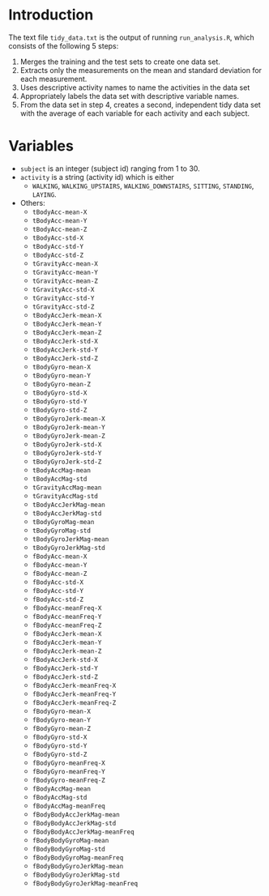 # Introduction
The text file `tidy_data.txt` is the output of running `run_analysis.R`, which consists of the following 5 steps:

1. Merges the training and the test sets to create one data set.
2. Extracts only the measurements on the mean and standard deviation for each measurement.
3. Uses descriptive activity names to name the activities in the data set
4. Appropriately labels the data set with descriptive variable names.
5. From the data set in step 4, creates a second, independent tidy data set with the average of each variable for each activity and each subject.
# Variables
* `subject` is an integer (subject id) ranging from 1 to 30.
* `activity` is a string (activity id) which is either 
   - `WALKING`, `WALKING_UPSTAIRS`, `WALKING_DOWNSTAIRS`, `SITTING`, `STANDING`, `LAYING`.
* Others:
   - `tBodyAcc-mean-X`
   - `tBodyAcc-mean-Y`
   - `tBodyAcc-mean-Z`
   - `tBodyAcc-std-X`
   - `tBodyAcc-std-Y`
   - `tBodyAcc-std-Z`
   - `tGravityAcc-mean-X`           
   - `tGravityAcc-mean-Y`          
   - `tGravityAcc-mean-Z`           
   - `tGravityAcc-std-X`  
   - `tGravityAcc-std-Y`
   - `tGravityAcc-std-Z`           
   - `tBodyAccJerk-mean-X`          
   - `tBodyAccJerk-mean-Y`           
   - `tBodyAccJerk-mean-Z`          
   - `tBodyAccJerk-std-X`            
   - `tBodyAccJerk-std-Y`           
   - `tBodyAccJerk-std-Z`            
   - `tBodyGyro-mean-X`             
   - `tBodyGyro-mean-Y`              
   - `tBodyGyro-mean-Z`             
   - `tBodyGyro-std-X`               
   - `tBodyGyro-std-Y`              
   - `tBodyGyro-std-Z`               
   - `tBodyGyroJerk-mean-X`         
   - `tBodyGyroJerk-mean-Y`          
   - `tBodyGyroJerk-mean-Z`         
   - `tBodyGyroJerk-std-X`           
   - `tBodyGyroJerk-std-Y`          
   - `tBodyGyroJerk-std-Z`           
   - `tBodyAccMag-mean`             
   - `tBodyAccMag-std`               
   - `tGravityAccMag-mean`          
   - `tGravityAccMag-std`            
   - `tBodyAccJerkMag-mean`         
   - `tBodyAccJerkMag-std`           
   - `tBodyGyroMag-mean`            
   - `tBodyGyroMag-std`              
   - `tBodyGyroJerkMag-mean`        
  - `tBodyGyroJerkMag-std`          
  - `fBodyAcc-mean-X`              
  - `fBodyAcc-mean-Y`               
  - `fBodyAcc-mean-Z`              
  - `fBodyAcc-std-X`                
  - `fBodyAcc-std-Y`               
  - `fBodyAcc-std-Z`                
  - `fBodyAcc-meanFreq-X`          
  - `fBodyAcc-meanFreq-Y`           
  - `fBodyAcc-meanFreq-Z`          
  - `fBodyAccJerk-mean-X`           
  - `fBodyAccJerk-mean-Y`          
  - `fBodyAccJerk-mean-Z`           
  - `fBodyAccJerk-std-X`           
  - `fBodyAccJerk-std-Y`            
  - `fBodyAccJerk-std-Z`           
  - `fBodyAccJerk-meanFreq-X`       
  - `fBodyAccJerk-meanFreq-Y`      
  - `fBodyAccJerk-meanFreq-Z`       
  - `fBodyGyro-mean-X`             
  - `fBodyGyro-mean-Y`              
  - `fBodyGyro-mean-Z`             
  - `fBodyGyro-std-X`               
  - `fBodyGyro-std-Y`              
  - `fBodyGyro-std-Z`               
  - `fBodyGyro-meanFreq-X`         
  - `fBodyGyro-meanFreq-Y`          
  - `fBodyGyro-meanFreq-Z`         
  - `fBodyAccMag-mean`              
  - `fBodyAccMag-std`              
  - `fBodyAccMag-meanFreq`          
  - `fBodyBodyAccJerkMag-mean`     
  - `fBodyBodyAccJerkMag-std`       
  - `fBodyBodyAccJerkMag-meanFreq` 
  - `fBodyBodyGyroMag-mean`         
  - `fBodyBodyGyroMag-std`         
  - `fBodyBodyGyroMag-meanFreq`     
  - `fBodyBodyGyroJerkMag-mean`    
  - `fBodyBodyGyroJerkMag-std`      
  - `fBodyBodyGyroJerkMag-meanFreq`
